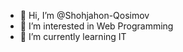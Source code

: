 - 👋 Hi, I’m @Shohjahon-Qosimov
- 👀 I’m interested in Web Programming
- 🌱 I’m currently learning IT



<!---
Shohjahon-Qosimov/Shohjahon-Qosimov is a ✨ special ✨ repository because its `README.md` (this file) appears on your GitHub profile.
You can click the Preview link to take a look at your changes.
--->
